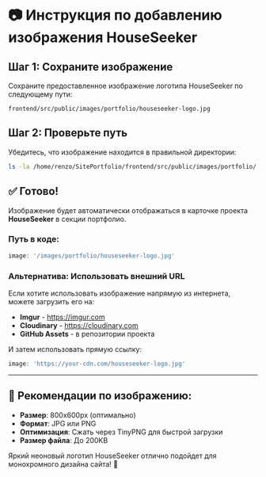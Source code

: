 # 📷 Инструкция по добавлению изображения HouseSeeker

## Шаг 1: Сохраните изображение

Сохраните предоставленное изображение логотипа HouseSeeker по следующему пути:

```
frontend/src/public/images/portfolio/houseseeker-logo.jpg
```

## Шаг 2: Проверьте путь

Убедитесь, что изображение находится в правильной директории:

```bash
ls -la /home/renzo/SitePortfolio/frontend/src/public/images/portfolio/
```

## ✅ Готово!

Изображение будет автоматически отображаться в карточке проекта **HouseSeeker** в секции портфолио.

### Путь в коде:

```js
image: '/images/portfolio/houseseeker-logo.jpg'
```

### Альтернатива: Использовать внешний URL

Если хотите использовать изображение напрямую из интернета, можете загрузить его на:

- **Imgur** - https://imgur.com
- **Cloudinary** - https://cloudinary.com
- **GitHub Assets** - в репозитории проекта

И затем использовать прямую ссылку:

```js
image: 'https://your-cdn.com/houseseeker-logo.jpg'
```

---

## 🎨 Рекомендации по изображению:

- **Размер**: 800x600px (оптимально)
- **Формат**: JPG или PNG
- **Оптимизация**: Сжать через TinyPNG для быстрой загрузки
- **Размер файла**: До 200KB

Яркий неоновый логотип HouseSeeker отлично подойдет для монохромного дизайна сайта! 🚀
